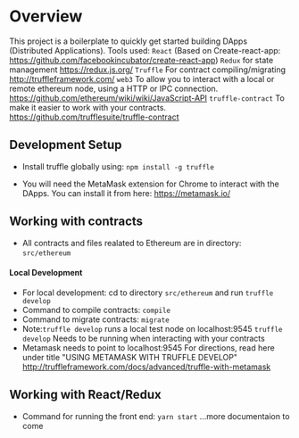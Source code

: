 # Overview

This project is a boilerplate to quickly get started building DApps (Distributed Applications).
Tools used: 
`React` (Based on Create-react-app: https://github.com/facebookincubator/create-react-app)
`Redux` for state management https://redux.js.org/
`Truffle` For contract compiling/migrating http://truffleframework.com/
`web3` To allow you to interact with a local or remote ethereum node, using a HTTP or IPC connection. https://github.com/ethereum/wiki/wiki/JavaScript-API
`truffle-contract` To make it easier to work with your contracts. https://github.com/trufflesuite/truffle-contract

## Development Setup
* Install truffle globally using: `npm install -g truffle`

* You will need the MetaMask extension for Chrome to interact with the DApps. You can install it from here: https://metamask.io/

## Working with contracts
* All contracts and files realated to Ethereum are in directory: `src/ethereum`
#### Local Development
* For local development: cd to directory `src/ethereum` and run `truffle develop`
* Command to compile contracts: `compile`
* Command to migrate contracts: `migrate`
* Note:`truffle develop` runs a local test node on localhost:9545 `truffle develop` Needs to be running when interacting with your contracts
* Metamask needs to point to localhost:9545 For directions, read here under title "USING METAMASK WITH TRUFFLE DEVELOP" http://truffleframework.com/docs/advanced/truffle-with-metamask

## Working with React/Redux
* Command for running the front end: `yarn start`
...more documentaion to come